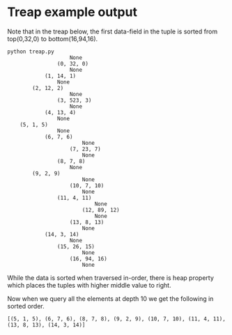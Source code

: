 
Treap example output
=====================

Note that in the treap below, the first data-field in the tuple is sorted from top(0,32,0) to bottom(16,94,16).
```
python treap.py
					None
				(0, 32, 0)
					None
			(1, 14, 1)
				None
		(2, 12, 2)
					None
				(3, 523, 3)
					None
			(4, 13, 4)
				None
	(5, 1, 5)
				None
			(6, 7, 6)
						None
					(7, 23, 7)
						None
				(8, 7, 8)
					None
		(9, 2, 9)
						None
					(10, 7, 10)
						None
				(11, 4, 11)
							None
						(12, 89, 12)
							None
					(13, 8, 13)
						None
			(14, 3, 14)
					None
				(15, 26, 15)
						None
					(16, 94, 16)
						None
```

While the data is sorted when traversed in-order, there is heap property which places the tuples with higher middle value to right.

Now when we query all the elements at depth 10 we get the following in sorted order.

```
[(5, 1, 5), (6, 7, 6), (8, 7, 8), (9, 2, 9), (10, 7, 10), (11, 4, 11), (13, 8, 13), (14, 3, 14)]
```
